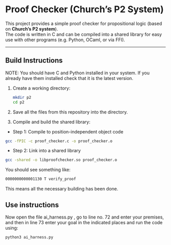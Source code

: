 # Proof Checker (Church’s P2 System)

This project provides a simple proof checker for propositional logic (based on **Church’s P2 system**).  
The code is written in C and can be compiled into a shared library for easy use with other programs (e.g. Python, OCaml, or via FFI).

---

## Build Instructions

NOTE: You should have C and Python installed in your system. If you already have them installed check that it is the latest version.

1. Create a working directory:

   ```bash
   mkdir p2
   cd p2

2. Save all the files from this repository into the directory.
3. Compile and build the shared library:

- Step 1: Compile to position-independent object code
 ```bash
gcc -fPIC -c proof_checker.c -o proof_checker.o
```
- Step 2: Link into a shared library

```bash
gcc -shared -o libproofchecker.so proof_checker.o
```
You should see something like:
```bash
0000000000001130 T verify_proof
```
This means all the necessary building has been done.

## Use instructions

Now open the file ai_harness.py , go to line no. 72 and enter your premises, and then in line 73 enter your goal in the indicated places and run the code using:

```bash
python3 ai_harness.py
```


